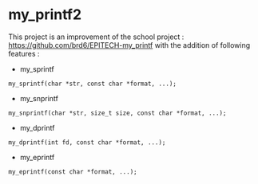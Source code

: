# my_printf2

This project is an improvement of the school project : https://github.com/brd6/EPITECH-my_printf with the addition of following features :


- my_sprintf 
```
my_sprintf(char *str, const char *format, ...);
```
- my_snprintf
```
my_snprintf(char *str, size_t size, const char *format, ...);
```
- my_dprintf
```
my_dprintf(int fd, const char *format, ...);
```
- my_eprintf
```
my_eprintf(const char *format, ...);
```
